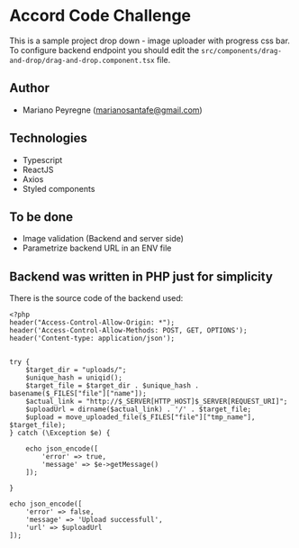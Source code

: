# Accord Code Challenge
This is a sample project drop down - image uploader with progress css bar. 
To configure backend endpoint you should edit the `src/components/drag-and-drop/drag-and-drop.component.tsx` file.

## Author
- Mariano Peyregne (marianosantafe@gmail.com)

## Technologies
- Typescript
- ReactJS
- Axios
- Styled components

## To be done
- Image validation (Backend and server side)
- Parametrize backend URL in an ENV file

## Backend was written in PHP just for simplicity
There is the source code of the backend used:

```
<?php
header("Access-Control-Allow-Origin: *");
header('Access-Control-Allow-Methods: POST, GET, OPTIONS');
header('Content-type: application/json');


try {
    $target_dir = "uploads/";
    $unique_hash = uniqid();
    $target_file = $target_dir . $unique_hash . basename($_FILES["file"]["name"]);
    $actual_link = "http://$_SERVER[HTTP_HOST]$_SERVER[REQUEST_URI]";
    $uploadUrl = dirname($actual_link) . '/' . $target_file;
    $upload = move_uploaded_file($_FILES["file"]["tmp_name"], $target_file);
} catch (\Exception $e) {

    echo json_encode([
        'error' => true,
        'message' => $e->getMessage()
    ]);

}

echo json_encode([
    'error' => false,
    'message' => 'Upload successfull',
    'url' => $uploadUrl
]);
```